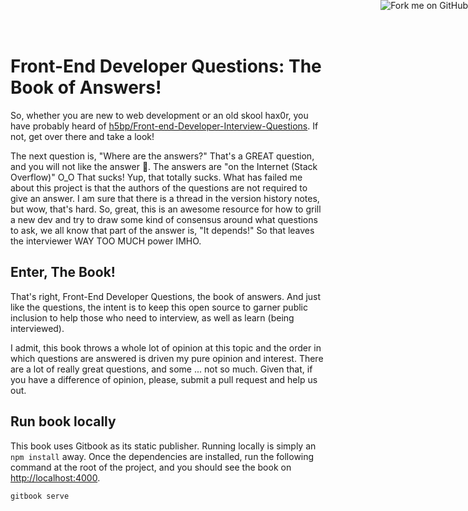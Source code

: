 # Front-End Developer Questions: The Book of Answers!

So, whether you are new to web development or an old skool hax0r, you have probably heard of [h5bp/Front-end-Developer-Interview-Questions](https://github.com/h5bp/Front-end-Developer-Interview-Questions/blob/master/README.md). If not, get over there and take a look!

The next question is, "Where are the answers?" That's a GREAT question, and you will not like the answer 🙁. The answers are "on the Internet (Stack Overflow)" O_O That sucks! Yup, that totally sucks. What has failed me about this project is that the authors of the questions are not required to give an answer. I am sure that there is a thread in the version history notes, but wow, that's hard. So, great, this is an awesome resource for how to grill a new dev and try to draw some kind of consensus around what questions to ask, we all know that part of the answer is, "It depends!" So that leaves the interviewer WAY TOO MUCH power IMHO.

## Enter, The Book!

That's right, Front-End Developer Questions, the book of answers. And just like the questions, the intent is to keep this open source to garner public inclusion to help those who need to interview, as well as learn (being interviewed).

I admit, this book throws a whole lot of opinion at this topic and the order in which questions are answered is driven my pure opinion and interest. There are a lot of really great questions, and some ... not so much. Given that, if you have a difference of opinion, please, submit a pull request and help us out.

## Run book locally

This book uses Gitbook as its static publisher. Running locally is simply an `npm install` away. Once the dependencies are installed, run the following command at the root of the project, and you should see the book on [http://localhost:4000](http://localhost:4000).

```js
gitbook serve
```

<a href="https://github.com/blackfalcon/Front-End-Devloper__Book-of-Answers"><img style="position: absolute; top: 0; right: 0; border: 0;" src="https://camo.githubusercontent.com/38ef81f8aca64bb9a64448d0d70f1308ef5341ab/68747470733a2f2f73332e616d617a6f6e6177732e636f6d2f6769746875622f726962626f6e732f666f726b6d655f72696768745f6461726b626c75655f3132313632312e706e67" alt="Fork me on GitHub" data-canonical-src="https://s3.amazonaws.com/github/ribbons/forkme_right_darkblue_121621.png"></a>

